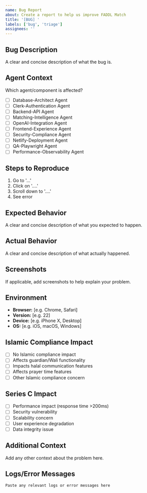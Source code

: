 ```yaml
---
name: Bug Report
about: Create a report to help us improve FADDL Match
title: '[BUG] '
labels: ['bug', 'triage']
assignees: ''
---
```


## Bug Description
A clear and concise description of what the bug is.

## Agent Context
Which agent/component is affected?
- [ ] Database-Architect Agent
- [ ] Clerk-Authentication Agent  
- [ ] Backend-API Agent
- [ ] Matching-Intelligence Agent
- [ ] OpenAI-Integration Agent
- [ ] Frontend-Experience Agent
- [ ] Security-Compliance Agent
- [ ] Netlify-Deployment Agent
- [ ] QA-Playwright Agent
- [ ] Performance-Observability Agent

## Steps to Reproduce
1. Go to '...'
2. Click on '....'
3. Scroll down to '....'
4. See error

## Expected Behavior
A clear and concise description of what you expected to happen.

## Actual Behavior
A clear and concise description of what actually happened.

## Screenshots
If applicable, add screenshots to help explain your problem.

## Environment
- **Browser:** [e.g. Chrome, Safari]
- **Version:** [e.g. 22]
- **Device:** [e.g. iPhone X, Desktop]
- **OS:** [e.g. iOS, macOS, Windows]

## Islamic Compliance Impact
- [ ] No Islamic compliance impact
- [ ] Affects guardian/Wali functionality
- [ ] Impacts halal communication features
- [ ] Affects prayer time features
- [ ] Other Islamic compliance concern

## Series C Impact
- [ ] Performance impact (response time >200ms)
- [ ] Security vulnerability
- [ ] Scalability concern
- [ ] User experience degradation
- [ ] Data integrity issue

## Additional Context
Add any other context about the problem here.

## Logs/Error Messages
```
Paste any relevant logs or error messages here
```